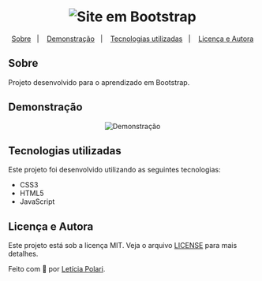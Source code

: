 <h1 align="center">
 <img src="" alt="Site em Bootstrap" /> 
</h1>

<p align="center">
  <a href="#sobre">Sobre</a>&nbsp;&nbsp;&nbsp;|&nbsp;&nbsp;&nbsp;  
  <a href="#demonstração">Demonstração</a>&nbsp;&nbsp;&nbsp;|&nbsp;&nbsp;&nbsp;
  <a href="#tecnologias-utilizadas">Tecnologias utilizadas</a>&nbsp;&nbsp;&nbsp;|&nbsp;&nbsp;&nbsp;
  <a href="#licença-e-autora">Licença e Autora</a>
</p>

## Sobre

Projeto desenvolvido para o aprendizado em Bootstrap.

##  Demonstração

<p align="center">
    <img alt="Demonstração" title="Demonstração" 
    src="" />
</p>

## Tecnologias utilizadas

Este projeto foi desenvolvido utilizando as seguintes tecnologias:

- CSS3
- HTML5
- JavaScript

## Licença e Autora

Este projeto está sob a licença MIT. Veja o arquivo [LICENSE](https://github.com/Polaris851/Bootstrap/blob/main/LICENSE) para mais detalhes.

Feito com :purple_heart: por [Letícia Polari](https://github.com/Polaris851).
